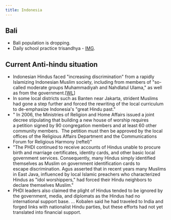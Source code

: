 ```yaml
---
title: Indonesia
---
```


## Bali
- Bali population is dropping.
- Daily school practice trisandhya - [IMG](../../../images/snippets/trisandhyA.jpg).

## Current Anti-hindu situation 
- Indonesian Hindus faced "increasing discrimination" from a rapidly Islamizing Indonesian Muslim society, including from members of "so-called moderate groups Muhammadiyah and Nahdlatul Ulama," as well as from the government.\[[WL](https://wikileaks.org/plusd/cables/07JAKARTA268_a.html)\]
- In some local districts such as Banten near Jakarta, strident Muslims had gone a step further and forced the rewriting of the local curriculum to de-emphasize Indonesia's "great Hindu past."
- " In 2006, the Ministries of Religion and Home Affairs issued a joint decree stipulating that building a new house of worship requires a petition signed by 90 congregation members and at least 60 other community members.  The petition must then be approved by the local offices of the Religious Affairs Department and the Communications Forum for Religious Harmony (reftel)"
- "The PHDI continued to receive accounts of Hindus unable to procure birth and marriage certificates, identity cards, and other basic local government services. Consequently, many Hindus simply identified themselves as Muslim on government identification cards to escape discrimination. Agus asserted that in recent years many Muslims in East Java, influenced by local Islamic preachers who characterized Hindus as "idol worshippers," had forced their Hindu neighbors to declare themselves Muslim."
- PHDI leaders also claimed the plight of Hindus tended to be ignored by the government, media, and diplomats as the Hindus had no international support base. ... Kobalen said he had traveled to India and forged links with nationalist Hindu parties, but these efforts had not yet translated into financial support.
